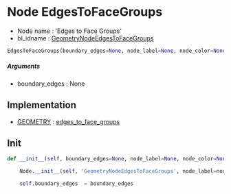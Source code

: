 # Node EdgesToFaceGroups

- Node name : 'Edges to Face Groups'
- bl_idname : [GeometryNodeEdgesToFaceGroups](https://docs.blender.org/api/current/bpy.types.GeometryNodeEdgesToFaceGroups.html)


``` python
EdgesToFaceGroups(boundary_edges=None, node_label=None, node_color=None, **kwargs)
```
##### Arguments

- boundary_edges : None

## Implementation

- [GEOMETRY](/docs/GeoNodes/socket_GEOMETRY.md) : [edges_to_face_groups](/docs/GeoNodes/socket_GEOMETRY.md#edges_to_face_groups)

## Init

``` python
def __init__(self, boundary_edges=None, node_label=None, node_color=None, **kwargs):

    Node.__init__(self, 'GeometryNodeEdgesToFaceGroups', node_label=node_label, node_color=node_color, **kwargs)

    self.boundary_edges  = boundary_edges
```
